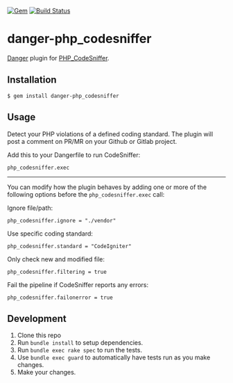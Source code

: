 [![Gem](https://img.shields.io/gem/v/danger-php_codesniffer.svg)](https://rubygems.org/gems/danger-php_codesniffer) [![Build Status](https://travis-ci.org/Golface/danger-php_codesniffer.svg?branch=master)](https://travis-ci.org/Golface/danger-php_codesniffer)

# danger-php_codesniffer

[Danger](https://github.com/danger/danger) plugin for [PHP_CodeSniffer](https://github.com/squizlabs/PHP_CodeSniffer).

## Installation

```
$ gem install danger-php_codesniffer
```

## Usage

Detect your PHP violations of a defined coding standard. The plugin will post a comment on PR/MR on your Github or Gitlab project.

Add this to your Dangerfile to run CodeSniffer:

```
php_codesniffer.exec
```

---

You can modify how the plugin behaves by adding one or more of the following options before the `php_codesniffer.exec` call:

Ignore file/path:

```
php_codesniffer.ignore = "./vendor"
```

Use specific coding standard:

```
php_codesniffer.standard = "CodeIgniter"
```

Only check new and modified file:

```
php_codesniffer.filtering = true
```

Fail the pipeline if CodeSniffer reports any errors:

```
php_codesniffer.failonerror = true
```


## Development

1. Clone this repo
2. Run `bundle install` to setup dependencies.
3. Run `bundle exec rake spec` to run the tests.
4. Use `bundle exec guard` to automatically have tests run as you make changes.
5. Make your changes.
